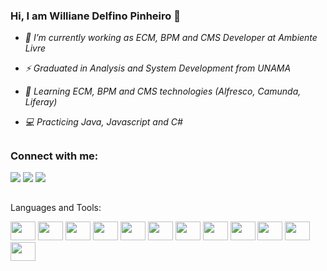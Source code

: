 ### Hi, I am Williane Delfino Pinheiro 👋
  
  - _🔭 I’m currently working as ECM, BPM and CMS Developer at Ambiente Livre_

  - _⚡ Graduated in Analysis and System Development from UNAMA_
    
  - _🌱 Learning ECM, BPM and CMS technologies (Alfresco, Camunda, Liferay)_
  
  - _💻 Practicing Java, Javascript and C#_

##

### Connect with me:

<div>
  <a href=https://www.instagram.com/delfino_williane/ target=_blank><img src=https://img.shields.io/badge/Instagram-E4405F?style=for-the-badge&logo=instagram&logoColor=white target=_blank></a>
  <a href= https://www.linkedin.com/in/williane-pinheiro/ target=_blank><img src=https://img.shields.io/badge/LinkedIn-0077B5?style=for-the-badge&logo=linkedin&logoColor=white target=_blank></a>
  <a href="mailto:willy.pinheiro.94@gmail.com?subject=Questions"><img src=https://img.shields.io/badge/Gmail-D14836?style=for-the-badge&logo=gmail&logoColor=white target=_blank></a>
  
</div>

##
Languages and Tools:

<div>
<img src="https://cdn.jsdelivr.net/gh/devicons/devicon/icons/html5/html5-original.svg"/ height=30 width=40>
<img src="https://cdn.jsdelivr.net/gh/devicons/devicon/icons/css3/css3-original.svg"/ height=30 width=40>
<img src="https://cdn.jsdelivr.net/gh/devicons/devicon/icons/javascript/javascript-original.svg" / height=30 width=40>
<img src="https://cdn.jsdelivr.net/gh/devicons/devicon/icons/java/java-original.svg"/ height=30 width=40>
<img src="https://cdn.jsdelivr.net/gh/devicons/devicon/icons/csharp/csharp-original.svg"/ height=30 width=40>
<img src="https://cdn.jsdelivr.net/gh/devicons/devicon/icons/docker/docker-original.svg"/ height=30 width=40>
<img src="https://cdn.jsdelivr.net/gh/devicons/devicon/icons/kubernetes/kubernetes-plain.svg"/ height=30 width=40>
<img src="https://cdn.jsdelivr.net/gh/devicons/devicon/icons/postgresql/postgresql-original.svg"/ height=30 width=40>
<img src="https://cdn.jsdelivr.net/gh/devicons/devicon/icons/spring/spring-original.svg"/ height=30 width=40>
<img src="https://cdn.jsdelivr.net/gh/devicons/devicon/icons/bitbucket/bitbucket-original-wordmark.svg"/ height=30 width=40>
<img src="https://cdn.jsdelivr.net/gh/devicons/devicon/icons/linux/linux-original.svg"/ height=30 width=40>
<img src="https://cdn.jsdelivr.net/gh/devicons/devicon/icons/moodle/moodle-original.svg"/ height=30 width=40>
</div>
